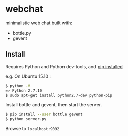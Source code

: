 webchat
=======

minimalistic web chat built with:
 - bottle.py
 - gevent

Install
-------

Requires Python and Python dev-tools, and [pip installed](http://python-packaging-user-guide.readthedocs.org/en/latest/installing/#install-pip-setuptools-and-wheel) 

e.g. On Ubuntu 15.10 :

```bash
$ python -V
=> Python 2.7.10
$ sudo apt-get install python2.7-dev python-pip
```

Install bottle and gevent, then start the server.
```bash
$ pip install --user bottle gevent
$ python server.py
```

Browse to `localhost:9092`
